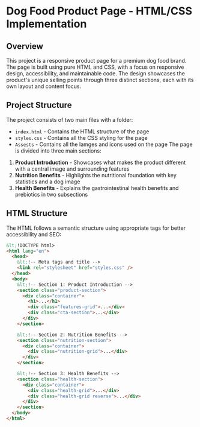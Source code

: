 # Dog Food Product Page - HTML/CSS Implementation

## Overview

This project is a responsive product page for a premium dog food brand. The page is built using pure HTML and CSS, with a focus on responsive design, accessibility, and maintainable code. The design showcases the product's unique selling points through three distinct sections, each with its own layout and content focus.

## Project Structure

The project consists of two main files with a folder:

- `index.html` - Contains the HTML structure of the page
- `styles.css` - Contains all the CSS styling for the page
- `Assests` - Contains all the Iamges and icons used on the page
  The page is divided into three main sections:

1. **Product Introduction** - Showcases what makes the product different with a central image and surrounding features
2. **Nutrition Benefits** - Highlights the nutritional foundation with key statistics and a dog image
3. **Health Benefits** - Explains the gastrointestinal health benefits and prebiotics in two subsections

## HTML Structure

The HTML follows a semantic structure using appropriate tags for better accessibility and SEO:

```html
&lt;!DOCTYPE html>
<html lang="en">
  <head>
    &lt;!-- Meta tags and title -->
    <link rel="stylesheet" href="styles.css" />
  </head>
  <body>
    &lt;!-- Section 1: Product Introduction -->
    <section class="product-section">
      <div class="container">
        <h1>...</h1>
        <div class="features-grid">...</div>
        <div class="cta-section">...</div>
      </div>
    </section>

    &lt;!-- Section 2: Nutrition Benefits -->
    <section class="nutrition-section">
      <div class="container">
        <div class="nutrition-grid">...</div>
      </div>
    </section>

    &lt;!-- Section 3: Health Benefits -->
    <section class="health-section">
      <div class="container">
        <div class="health-grid">...</div>
        <div class="health-grid reverse">...</div>
      </div>
    </section>
  </body>
</html>
```
